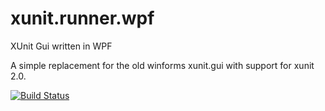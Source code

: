 # xunit.runner.wpf
XUnit Gui written in WPF

A simple replacement for the old winforms xunit.gui with support for xunit 2.0.

[![Build Status](https://ci.appveyor.com/api/projects/status/github/Pilchie/xunit.runner.wpf)](https://ci.appveyor.com/project/Pilchie/xunit-runner-wpf)
